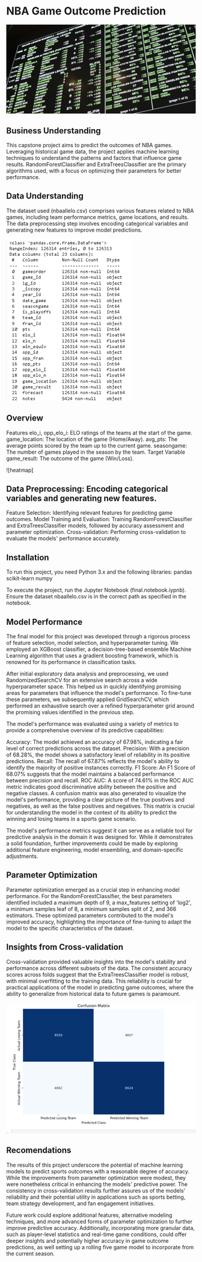 # NBA Game Outcome Prediction

![intro numbers](https://github.com/JaCoBaMbErT/Capstone_NBA_Predict/blob/main/Images/sports%20book%20numebrs.JPG)

## Business Understanding

This capstone project aims to predict the outcomes of NBA games. Leveraging historical game data, the project applies machine learning techniques to understand the patterns and factors that influence game results. RandomForestClassifier and ExtraTreesClassifier are the primary algorithms used, with a focus on optimizing their parameters for better performance.

## Data Understanding
The dataset used (nbaallelo.csv) comprises various features related to NBA games, including team performance metrics, game locations, and results. The data preprocessing step involves encoding categorical variables and generating new features to improve model predictions.

![data info](https://github.com/JaCoBaMbErT/Capstone_NBA_Predict/blob/main/Images/data%20values.png)


## Overview

Features
elo_i, opp_elo_i: ELO ratings of the teams at the start of the game.
game_location: The location of the game (Home/Away).
avg_pts: The average points scored by the team up to the current game.
seasongame: The number of games played in the season by the team.
Target Variable
game_result: The outcome of the game (Win/Loss).

![heatmap]


## Data Preprocessing: Encoding categorical variables and generating new features.
Feature Selection: Identifying relevant features for predicting game outcomes.
Model Training and Evaluation: Training RandomForestClassifier and ExtraTreesClassifier models, followed by accuracy assessment and parameter optimization.
Cross-validation: Performing cross-validation to evaluate the models' performance accurately.


## Installation
To run this project, you need Python 3.x and the following libraries:
pandas
scikit-learn
numpy


To execute the project, run the Jupyter Notebook (final.notebook.iypnb). Ensure the dataset nbaallelo.csv is in the correct path as specified in the notebook.


## Model Performance

The final model for this project was developed through a rigorous process of feature selection, model selection, and hyperparameter tuning. We employed an XGBoost classifier, a decision-tree-based ensemble Machine Learning algorithm that uses a gradient boosting framework, which is renowned for its performance in classification tasks.

After initial exploratory data analysis and preprocessing, we used RandomizedSearchCV for an extensive search across a wide hyperparameter space. This helped us in quickly identifying promising areas for parameters that influence the model's performance. To fine-tune these parameters, we subsequently applied GridSearchCV, which performed an exhaustive search over a refined hyperparameter grid around the promising values identified in the previous step.

The model's performance was evaluated using a variety of metrics to provide a comprehensive overview of its predictive capabilities:

Accuracy: The model achieved an accuracy of 67.98%, indicating a fair level of correct predictions across the dataset.
Precision: With a precision of 68.28%, the model shows a satisfactory level of reliability in its positive predictions.
Recall: The recall of 67.87% reflects the model's ability to identify the majority of positive instances correctly.
F1 Score: An F1 Score of 68.07% suggests that the model maintains a balanced performance between precision and recall.
ROC AUC: A score of 74.61% in the ROC AUC metric indicates good discriminative ability between the positive and negative classes.
A confusion matrix was also generated to visualize the model's performance, providing a clear picture of the true positives and negatives, as well as the false positives and negatives. This matrix is crucial for understanding the model in the context of its ability to predict the winning and losing teams in a sports game scenario.

The model's performance metrics suggest it can serve as a reliable tool for predictive analysis in the domain it was designed for. While it demonstrates a solid foundation, further improvements could be made by exploring additional feature engineering, model ensembling, and domain-specific adjustments.

## Parameter Optimization

Parameter optimization emerged as a crucial step in enhancing model performance. For the RandomForestClassifier, the best parameters identified included a maximum depth of 9, a max_features setting of 'log2', a minimum samples leaf of 8, a minimum samples split of 2, and 366 estimators. These optimized parameters contributed to the model's improved accuracy, highlighting the importance of fine-tuning to adapt the model to the specific characteristics of the dataset.

## Insights from Cross-validation

Cross-validation provided valuable insights into the model's stability and performance across different subsets of the data. The consistent accuracy scores across folds suggest that the ExtraTreesClassifier model is robust, with minimal overfitting to the training data. This reliability is crucial for practical applications of the model in predicting game outcomes, where the ability to generalize from historical data to future games is paramount.


![confusion](https://github.com/JaCoBaMbErT/Capstone_NBA_Predict/blob/main/Images/final%20confusion.png)

## Recomendations

The results of this project underscore the potential of machine learning models to predict sports outcomes with a reasonable degree of accuracy. While the improvements from parameter optimization were modest, they were nonetheless critical in enhancing the models' predictive power. The consistency in cross-validation results further assures us of the models' reliability and their potential utility in applications such as sports betting, team strategy development, and fan engagement initiatives.

Future work could explore additional features, alternative modeling techniques, and more advanced forms of parameter optimization to further improve predictive accuracy. Additionally, incorporating more granular data, such as player-level statistics and real-time game conditions, could offer deeper insights and potentially higher accuracy in game outcome predictions, as well setting up a rolling five game model to incorporate from the current season.



